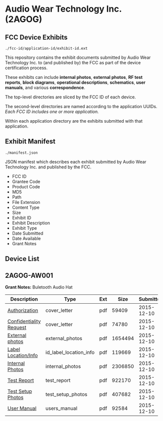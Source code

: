 # Audio Wear Technology Inc. (2AGOG)
## FCC Device Exhibits

```
./fcc-id/application-id/exhibit-id.ext
```

This repository contains the exhibit documents submitted by Audio Wear Technology Inc. to (and published by) the FCC as part of the device certification process.

These exhibits can include **internal photos**, **external photos**, **RF test reports**, **block diagrams**, **operational descriptions**, **schematics**, **user manuals**, and various **correspondence**.

The top-level directories are sliced by the FCC ID of each device.

The second-level directories are named according to the application UUIDs. *Each FCC ID includes one or more application.*

Within each application directory are the exhibits submitted with that application. 

## Exhibit Manifest

```
./manifest.json
```

JSON manifest which describes each exhibit submitted by Audio Wear Technology Inc. and published by the FCC.

- FCC ID
- Grantee Code
- Product Code
- MD5
- Path
- File Extension
- Content Type
- Size
- Exhibit ID
- Exhibit Description
- Exhibit Type
- Date Submitted
- Date Available
- Grant Notes

## Device List
## 2AGOG-AW001
**Grant Notes:** Buletooth Audio Hat

| Description | Type | Ext | Size | Submitted | Available |
| ----------- | ---- | --- | ---- | --------- | --------- |
| [Authorization](2AGOG-AW001/41ae20c0524534f91d92379045b3c8ac/2837762.pdf) | cover_letter | pdf | 59409 | 2015-12-10 | 2015-12-10 |
| [Confidentiality Request](2AGOG-AW001/41ae20c0524534f91d92379045b3c8ac/2837763.pdf) | cover_letter | pdf | 74780 | 2015-12-10 | 2015-12-10 |
| [External photos](2AGOG-AW001/41ae20c0524534f91d92379045b3c8ac/2837764.pdf) | external_photos | pdf | 1654494 | 2015-12-10 | 2015-12-10 |
| [Label Location/Info](2AGOG-AW001/41ae20c0524534f91d92379045b3c8ac/2837766.pdf) | id_label_location_info | pdf | 119669 | 2015-12-10 | 2015-12-10 |
| [Internal Photos](2AGOG-AW001/41ae20c0524534f91d92379045b3c8ac/2837765.pdf) | internal_photos | pdf | 2306850 | 2015-12-10 | 2015-12-10 |
| [Test Report](2AGOG-AW001/41ae20c0524534f91d92379045b3c8ac/2837769.pdf) | test_report | pdf | 922170 | 2015-12-10 | 2015-12-10 |
| [Test Setup Photos](2AGOG-AW001/41ae20c0524534f91d92379045b3c8ac/2837767.pdf) | test_setup_photos | pdf | 407682 | 2015-12-10 | 2015-12-10 |
| [User Manual](2AGOG-AW001/41ae20c0524534f91d92379045b3c8ac/2837768.pdf) | users_manual | pdf | 92584 | 2015-12-10 | 2015-12-10 |
